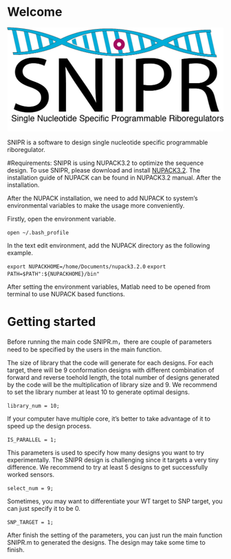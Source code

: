 
# Welcome
![SNIPR Logo](SNIPR.png)

SNIPR is a software to design single nucleotide specific programmable riboregulator. 

#Requirements:
SNIPR is using NUPACK3.2 to optimize the sequence design. To use SNIPR, please download and install [NUPACK3.2](http://www.nupack.org/). The installation guide of NUPACK can be found in NUPACK3.2 manual.
After the installation.

After the NUPACK installation, we need to add NUPACK to system’s environmental variables to make the usage more conveniently. 

Firstly, open the environment variable.

`open ~/.bash_profile`

In the text edit environment, add the NUPACK directory as the following example.

`export NUPACKHOME=/home/Documents/nupack3.2.0`
`export PATH=$PATH":${NUPACKHOME}/bin"`

After setting the environment variables, Matlab need to be opened from terminal to use NUPACK based functions. 

# Getting started
Before running the main code SNIPR.m，there are couple of parameters need to be specified by the users in the main function.

The size of library that the code will generate for each designs. For each target, there will be 9 conformation designs with different combination of forward and reverse toehold length, the total number of designs generated by the code will be the multiplication of library size and 9. We recommend to set the library number at least 10 to generate optimal designs. 

`library_num = 10;`

If your computer have multiple core, it’s better to take advantage of it to speed up the design process. 

`IS_PARALLEL = 1;`

This parameters is used to specify how many designs you want to try experimentally. The SNIPR design is challenging since it targets a very tiny difference. We recommend to try at least 5 designs to get successfully worked sensors. 

`select_num = 9;`

Sometimes, you may want to differentiate your WT target to SNP target, you can just specify it to be 0. 

`SNP_TARGET = 1;`

After finish the setting of the parameters, you can just run the main function SNIPR.m to generated the designs. The design may take some time to finish.
